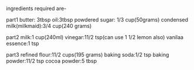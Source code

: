 
ingredients required are-

part1 
butter: 3tbsp
oil:3tbsp
powdered sugar: 1/3 cup(50grams)
condensed milk(milkmaid):3/4 cup(240 grams)

part2
milk:1 cup(240ml)
vinegar:11/2 tsp(can use 1 1/2 lemon also)
vanilaa essence:1 tsp

part3
refined flour:11/2 cups(195 grams)
baking soda:1/2 tsp
baking powder:11/2 tsp
cocoa powder:5 tbsp